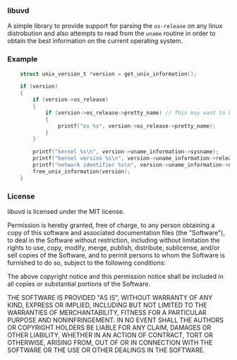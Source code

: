 ### libuvd
A simple library to provide support for parsing the `os-release` on any linux distrobution and also attempts to read from the `uname` routine in order to obtain the best information on the current operating system.

### Example
```C
    struct unix_version_t *version = get_unix_information();

    if (version)
    {
        if (version->os_release)
        {
            if (version->os_release->pretty_name) // This may want to be checked as the memory is allocated.
            {
                printf("os %s", version->os_release->pretty_name);
            }
        }

        printf("kernel %s\n", version->uname_information->sysname);
        printf("kernel version %s\n", version->uname_information->release);
        printf("network identifier %s\n", version->uname_information->nodename);
        free_unix_information(version);
    }
```

### License
libuvd is licensed under the MIT license.

Permission is hereby granted, free of charge, to any person obtaining a copy
of this software and associated documentation files (the "Software"), to deal
in the Software without restriction, including without limitation the rights
to use, copy, modify, merge, publish, distribute, sublicense, and/or sell
copies of the Software, and to permit persons to whom the Software is
furnished to do so, subject to the following conditions:

The above copyright notice and this permission notice shall be included in all
copies or substantial portions of the Software.

THE SOFTWARE IS PROVIDED "AS IS", WITHOUT WARRANTY OF ANY KIND, EXPRESS OR
IMPLIED, INCLUDING BUT NOT LIMITED TO THE WARRANTIES OF MERCHANTABILITY,
FITNESS FOR A PARTICULAR PURPOSE AND NONINFRINGEMENT. IN NO EVENT SHALL THE
AUTHORS OR COPYRIGHT HOLDERS BE LIABLE FOR ANY CLAIM, DAMAGES OR OTHER
LIABILITY, WHETHER IN AN ACTION OF CONTRACT, TORT OR OTHERWISE, ARISING FROM,
OUT OF OR IN CONNECTION WITH THE SOFTWARE OR THE USE OR OTHER DEALINGS IN THE
SOFTWARE.
